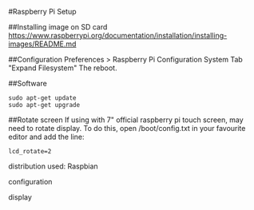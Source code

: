 #Raspberry Pi Setup

##Installing image on SD card
https://www.raspberrypi.org/documentation/installation/installing-images/README.md

##Configuration
Preferences > Raspberry Pi Configuration
System Tab "Expand Filesystem"
The reboot.

##Software
```
sudo apt-get update
sudo apt-get upgrade
```

##Rotate screen
If using with 7" official raspberry pi touch screen, may need to rotate display. To do this, open /boot/config.txt in your favourite editor and add the line:
```
lcd_rotate=2
```

distribution used: Raspbian

configuration

display

